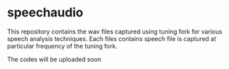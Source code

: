# speechaudio
This repository contains the wav files captured using tuning fork for various speech analysis techniques.  Each files contains speech file is captured at 
particular frequency of the tuning fork.

The codes will be uploaded soon

